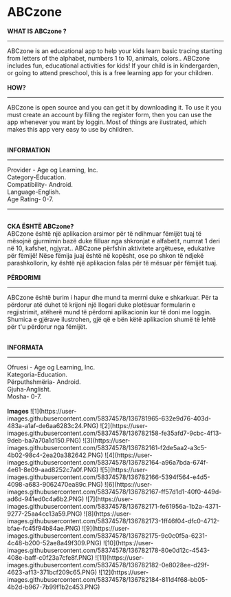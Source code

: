 # ABCzone 

<b>WHAT IS ABCzone ?</b>
<hr>
ABCzone is an educational app to help your kids learn basic tracing starting from letters of the alphabet, numbers 1 to 10, animals, colors.. ABCzone includes fun, educational activities for kids! If your child is in kindergarden, or going to attend preschool, this is a free learning app for your children.
<br><br>
<b>HOW?</B>
<hr>
ABCzone is open source and you can get it by downloading it. To use it you must create an account by filling the register form, then you can use the app whenever you want by loggin. Most of things are ilustrated, which makes this app very easy to use by children.
<br><br>

<b>INFORMATION</b>
<hr>
Provider - Age og Learning, Inc.
<br>Category-Education.
<br>Compatibility- Android.
<br>Language-English.
<br>Age Rating- 0-7.

<hr>

<br><b>CKA ËSHTË ABCzone? </b>
<br>ABCzone është një aplikacion arsimor për të ndihmuar fëmijët tuaj të mësojnë gjurmimin bazë duke filluar nga shkronjat e alfabetit, numrat 1 deri në 10, kafshet, ngjyrat.. ABCzone përfshin aktivitete argëtuese, edukative për fëmijë! Nëse fëmija juaj është në kopësht, ose po shkon të ndjekë parashkollorin, ky është një aplikacion falas për të mësuar për fëmijët tuaj.
<br><br>
<b>PËRDORIMI</B>
<hr>
ABCzone është burim i hapur dhe mund ta merrni duke e shkarkuar. Për ta përdorur atë duhet të krijoni një llogari duke plotësuar formularin e regjistrimit, atëherë mund të përdorni aplikacionin kur të doni me loggin. Shumica e gjërave ilustrohen, gjë që e bën këtë aplikacion shumë të lehtë për t'u përdorur nga fëmijët.
<br><br>

<b>INFORMATA</b>
<hr>
Ofruesi - Age og Learning, Inc.
<br>Kategoria-Education.
<br>Përputhshmëria- Android.
<br>Gjuha-Anglisht.
<br>Mosha- 0-7.
<br><br>
<b>Images</b>
![1](https://user-images.githubusercontent.com/58374578/136781965-632e9d76-403d-483a-a1af-de6aa6283c24.PNG)
![2](https://user-images.githubusercontent.com/58374578/136782158-fe35afd7-9cbc-4f13-9deb-ba7a70a1d150.PNG)
![3](https://user-images.githubusercontent.com/58374578/136782161-f2de5aa2-a3c5-4b02-98c4-2ea20a382642.PNG)
![4](https://user-images.githubusercontent.com/58374578/136782164-a96a7bda-674f-4e61-8e09-aad8252c7a0f.PNG)
![5](https://user-images.githubusercontent.com/58374578/136782166-5394f564-e4d5-4098-a683-9062470ea89c.PNG)
![6](https://user-images.githubusercontent.com/58374578/136782167-ff57d1d1-40f0-449d-ad6d-941ed0c4a6b2.PNG)
![7](https://user-images.githubusercontent.com/58374578/136782171-fe61956a-1b2a-4371-9277-25aa4cc13a59.PNG)
![8](https://user-images.githubusercontent.com/58374578/136782173-1ff46f04-dfc0-4712-bfae-fc45f94b84ae.PNG)
![9](https://user-images.githubusercontent.com/58374578/136782175-9c0c0f5a-6231-4c48-b200-52ae8a49f309.PNG)
![10](https://user-images.githubusercontent.com/58374578/136782178-80e0d12c-4543-408e-baff-c0f23a7cfe8f.PNG)
![11](https://user-images.githubusercontent.com/58374578/136782182-0e8028ee-d29f-4623-af13-371bcf209c65.PNG)
![12](https://user-images.githubusercontent.com/58374578/136782184-811d4f68-bb05-4b2d-b967-7b99f1b2c453.PNG)


